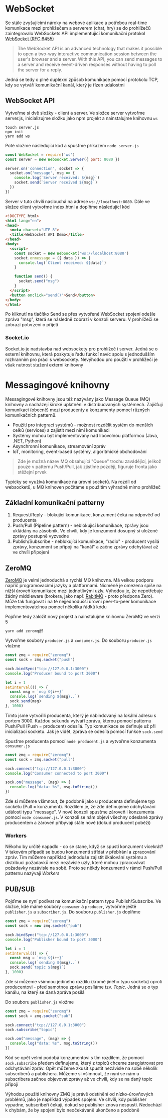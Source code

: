 # WebSocket

Se stále zvyšujícími nároky na webové aplikace a potřebou real-time komunikace mezi prohlížečem a serverem (chat, hry) se do prohlížečů zaintegrovalo WebSockets API implementující komunikační protokol [WebSocket (RFC 6455)](https://www.rfc-editor.org/info/rfc6455)

> The WebSocket API is an advanced technology that makes it possible to open a two-way interactive communication session between the user's browser and a server. With this API, you can send messages to a server and receive event-driven responses without having to poll the server for a reply.

Jedná se tedy o plně duplexní způsob komunikace pomocí protokolu TCP, kdy se vytváří komunikační kanál, který je řízen událostmi

## WebSocket API

Vytvořme si dvě složky - client a server. Ve složce server vytvořme server.js, inicializujme složku jako npm projekt a nainstalujme knihovnu `ws`

```
touch server.js
npm init
yarn add ws
```

Poté vložme následující kód a spusťme příkazem `node server.js`

```javascript
const WebSocket = require('ws')
const server = new WebSocket.Server({ port: 8080 })

server.on('connection', socket => {
  socket.on('message', msg => {
    console.log(`Server received: ${msg}`)
    socket.send(`Server received ${msg}`)
  })
})
```

Server v tuto chvíli naslouchá na adrese `ws://localhost:8080`. Dále ve složce client vytvořme index.html a doplňme následující kód

```html
<!DOCTYPE html>
<html lang="en">
<head>
  <meta charset="UTF-8">
  <title>WebSocket API Demo</title>
</head>
<body>
  <script>
    const socket = new WebSocket('ws://localhost:8080')
    socket.onmessage = ({ data }) => {
      console.log(`Client received: ${data}`)
    }

    function send() {
      socket.send("msg")
    }
  </script>
  <button onclick="send()">Send</button>
</body>
</html>
```

Po kliknutí na tlačítko Send se přes vytvořené WebSocket spojení odešle zpráva "msg", která se následně zobrazí v konzoli serveru. V prohlížeči se zobrazí potvrzení o přijetí

### Socket.io

Socket.io je nadstavba nad websockety pro prohlížeč i server. Jedná se o externí knihovnu, která poskytuje řadu funkcí navíc spolu s jednodušším rozhranním pro práci s websockety. Nevýhodou pro použití v prohlížeči je však nutnost stažení externí knihovny 

# Messagingové knihovny

Messagingové knihovny jsou též nazývány jako Message Queue (MQ) knihovny a nacházejí široké uplatnění v distribuovaných systémech. Zajišťují komunikaci (obecně) mezi producenty a konzumenty pomocí různých komunikačních patternů.

* Použití pro integraci systémů - možnost rozdělit systém do menších celků (services) a zajistit mezi nimi komunikaci
* Systémy mohou být implementovány nad libovolnou platformou (Java, .NET, Python)
* Asynchronní komunikace, streamování zpráv
* IoT, monitoring, event-based systémy, algoritmické obchodování

> Zde je možná název MQ obsahující "Queue" trochu zavádějící, jelikož pouze v patternu Push/Pull, jak zjistíme později, figuruje fronta jako stěžejní prvek

Typicky se využívá komunikace na úrovni socketů. Na rozdíl od websocketů, u MQ knihoven počítáme s použitím výhradně mimo prohlížeč

## Základní komunikační patterny

1. Request/Reply - blokující komunikace, konzument čeká na odpověď od producenta
2. Push/Pull (Pipeline pattern) - neblokující komunikace, zprávy jsou ukládány na zásobník. Ve chvíli, kdy je konzument dosupný si uložené zprávy postupně vyzvedne
3. Publish/Subscribe - neblokující komunikace, "radio" - producent vysílá zprávy, konzument se připojí na "kanál" a začne zprávy odchytávat až ve chvíli připojení

## ZeroMQ

[ZeroMQ](https://zeromq.org/) je velmi jednoduchá a rychlá MQ knihovna. Má velkou podporu napříč programovacími jazyky a platformami. Nicméně je omezena spíše na nižší úroveň komunikace mezi jednotlivými uzly. Výhodou je, že nepotřebuje žádný middleware (brokera, jako např. [RabitMQ](https://www.rabbitmq.com/) - proto předpona Zero). Může tak fungovat i na té nejjednodušší úrovni peer-to-peer komunikace implementovatelnou pomocí několika řádků kódu

Pojďme tedy založit nový projekt a nainstalujme knihovnu ZeroMQ ve verzi 5

```
yarn add zeromq@5
```

Vytvořme soubory `producer.js` a `consumer.js`. Do souboru `producer.js` vložme

```js
const zmq = require("zeromq")
const sock = zmq.socket("push")

sock.bindSync("tcp://127.0.0.1:3000")
console.log("Producer bound to port 3000")

let i = 1
setInterval(() => {
  const msg = `msg ${i++}`
  console.log(`sending ${msg}..`)
  sock.send(msg)
}, 1000)
```

Tímto jsme vytvořili producenta, který je nabindovaný na lokální adresu s portem 3000. Každou sekundu vytváří zprávu, kterou pomocí patternu Push/Pull (Push = producent) odesílá. Typ komunikace se definuje už při inicializaci socketu. Jak je vidět, zpráva se odesílá pomocí funkce `sock.send`

Spusťme producenta pomocí `node producent.js` a vytvořme konzumenta `consumer.js`

```js
const zmq = require("zeromq")
const sock = zmq.socket("pull")

sock.connect("tcp://127.0.0.1:3000")
console.log("Consumer connected to port 3000")

sock.on("message", (msg) => {
  console.log("data: %s", msg.toString())
})
```

Zde si můžeme všimnout, že podobně jako u producenta definujeme typ socketu (Pull = konzument). Rozdílem je, že zde definujeme odchytávání události typu "message". V nové konzoli spusťme zároveň i konzumenta pomocí `node consumer.js`. V konzoli se nám objeví všechny odeslané zprávy producentem a zároveň přibývají stále nové (dokud producent poběží)

### Workers

Někoho by určitě napadlo - co se stane, když se spustí konzument vícekrát? V takovém případě se budou konzumenti střídat v přebírání a zpracování zpráv. Tím můžeme například jednoduše zajistit škálování systému a distribuci požadavků mezi nezávislé uzly, které mohou zpracovávat požadavky nezávisle na sobě. Proto se někdy konzumenti v rámci Push/Pull patternu nazývají *Workers* 

## PUB/SUB

Pojďme se nyní podívat na komunikační pattern typu Publish/Subscribe. Ve složce, kde máme soubory `consumer` a `producer`, vytvořme ještě `publisher.js` a `subscriber.js`. Do souboru `publisher.js` doplňme 

```js
const zmq = require("zeromq")
const sock = new zmq.socket("pub")

sock.bindSync("tcp://127.0.0.1:3000")
console.log("Publisher bound to port 3000")

let i = 1
setInterval(() => {
  const msg = `msg ${i++}`
  console.log(`sending ${msg}..`)
  sock.send(`topic ${msg}`)
}, 1000)
```

Zde si můžeme všimnou jediného rozdílu (kromě jiného typu socketu) oproti producentovi - před samotnou zprávu posíláme tzv. *Topic*. Jedná se o typ kanálu, na který se daná zpráva posílá

Do souboru `publisher.js` vložme 

```js
const zmq = require("zeromq")
const sock = zmq.socket("sub")

sock.connect("tcp://127.0.0.1:3000")
sock.subscribe("topic")

sock.on("message", (msg) => {
  console.log("data: %s", msg.toString())
})
```

Kód se opět velmi podobá konzumentovi s tím rozdílem, že pomocí `sock.subscribe` předem definujeme, který z topiců chceme zaregistrovat pro odchytávání zpráv. Opět můžeme zkusit spustit nezávisle na sobě několik subscriberů a publishera. Můžeme si všimnout, že nyní se nám u subscribera začnou objevovat zprávy až ve chvíli, kdy se na daný topic připojí

Výhodou použití knihovny ZMQ je právě odstínění od nízko-úrovňových problémů, jako je například výpadek spojení. Ve chvíli, kdy publisher vypadne, subscribeři čekají, dokud se publisher znova nespustí. Nedochází k chybám, že by spojení bylo neočekávaně ukončeno a podobně 

<!-- 
## Úkoly

1. Pomocí WebSocketů vytvořte jednoduchou chatovací aplikaci
2. Pomocí knihovny ZMQ a patternu PUB/SUB vytvořte systém, který bude obsahovat alespoň 3 kanaly měnových párů (např. EUR/USD, USD/JPY, GBP/EUR), na které se bude každou sekundu posílat náhodně vygenerová hodnota. Subscribeři budou po připojení tyto hodnoty spolu s aktuálním časem ukládat do souboru. Výběr měnového páru bude určen pomocí argumentu (např. `node publisher.js eur/usd`)
 -->
